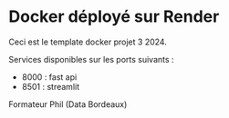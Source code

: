 # Docker déployé sur Render

Ceci est le template docker projet 3 2024.

Services disponibles sur les ports suivants :

- 8000 : fast api
- 8501 : streamlit

Formateur Phil (Data Bordeaux)
